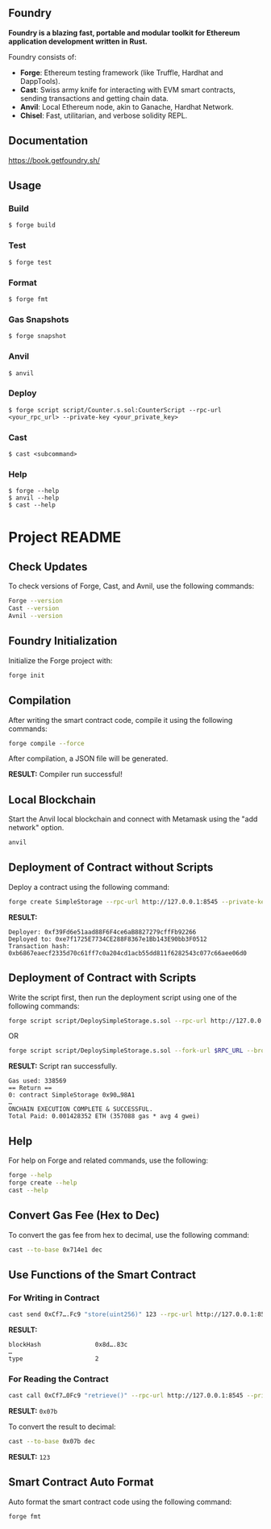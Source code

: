 ## Foundry

**Foundry is a blazing fast, portable and modular toolkit for Ethereum application development written in Rust.**

Foundry consists of:

-   **Forge**: Ethereum testing framework (like Truffle, Hardhat and DappTools).
-   **Cast**: Swiss army knife for interacting with EVM smart contracts, sending transactions and getting chain data.
-   **Anvil**: Local Ethereum node, akin to Ganache, Hardhat Network.
-   **Chisel**: Fast, utilitarian, and verbose solidity REPL.

## Documentation

https://book.getfoundry.sh/

## Usage

### Build

```shell
$ forge build
```

### Test

```shell
$ forge test
```

### Format

```shell
$ forge fmt
```

### Gas Snapshots

```shell
$ forge snapshot
```

### Anvil

```shell
$ anvil
```

### Deploy

```shell
$ forge script script/Counter.s.sol:CounterScript --rpc-url <your_rpc_url> --private-key <your_private_key>
```

### Cast

```shell
$ cast <subcommand>
```

### Help

```shell
$ forge --help
$ anvil --help
$ cast --help
```

# Project README

## Check Updates

To check versions of Forge, Cast, and Avnil, use the following commands:

```bash
Forge --version
Cast --version
Avnil --version
```

## Foundry Initialization

Initialize the Forge project with:

```bash
forge init
```

## Compilation

After writing the smart contract code, compile it using the following commands:

```bash
forge compile --force
```

After compilation, a JSON file will be generated.

**RESULT:** Compiler run successful!

## Local Blockchain

Start the Anvil local blockchain and connect with Metamask using the "add network" option.

```bash
anvil
```

## Deployment of Contract without Scripts

Deploy a contract using the following command:

```bash
forge create SimpleStorage --rpc-url http://127.0.0.1:8545 --private-key 0xac09a…974b
```

**RESULT:**
```
Deployer: 0xf39Fd6e51aad88F6F4ce6aB8827279cffFb92266
Deployed to: 0xe7f1725E7734CE288F8367e1Bb143E90bb3F0512
Transaction hash: 0xb6867eaecf2335d70c61ff7c0a204cd1acb55dd811f6282543c077c66aee06d0
```

## Deployment of Contract with Scripts

Write the script first, then run the deployment script using one of the following commands:

```bash
forge script script/DeploySimpleStorage.s.sol --rpc-url http://127.0.0.1:8545 --broadcast --private-key 0xac0….2ff80
```
OR
```bash
forge script script/DeploySimpleStorage.s.sol --fork-url $RPC_URL --broadcast --private-key $PRIVATE_KEY
```

**RESULT:** Script ran successfully.
```
Gas used: 338569
== Return ==
0: contract SimpleStorage 0x90…98A1 
…
ONCHAIN EXECUTION COMPLETE & SUCCESSFUL.
Total Paid: 0.001428352 ETH (357088 gas * avg 4 gwei)
```

## Help

For help on Forge and related commands, use the following:

```bash
forge --help
forge create --help
cast --help
```

## Convert Gas Fee (Hex to Dec)

To convert the gas fee from hex to decimal, use the following command:

```bash
cast --to-base 0x714e1 dec
```

## Use Functions of the Smart Contract

### For Writing in Contract

```bash
cast send 0xCf7….Fc9 "store(uint256)" 123 --rpc-url http://127.0.0.1:8545 --private-key 0xac….ff80
```

**RESULT:**
```
blockHash               0x8d….83c
…
type                    2
```

### For Reading the Contract

```bash
cast call 0xCf7…0Fc9 "retrieve()" --rpc-url http://127.0.0.1:8545 --private-key 0xac09…f80
```

**RESULT:** `0x07b`

To convert the result to decimal:

```bash
cast --to-base 0x07b dec
```

**RESULT:** `123`

## Smart Contract Auto Format

Auto format the smart contract code using the following command:

```bash
forge fmt
```
